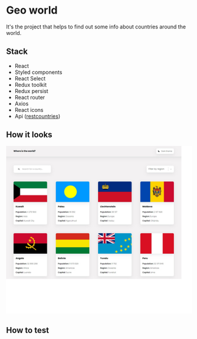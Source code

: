 # Geo world 

It's the project that helps to find out some info about countries around the world.

## Stack
- React
- Styled components
- React Select
- Redux toolkit
- Redux persist
- React router
- Axios
- React icons
- Api ([restcountries](https://restcountries.com/))

## How it looks
![image](https://github.com/Unleashed97/geo-world/blob/master/docs/countries-homepage.jpg?raw=true)

## How to test
